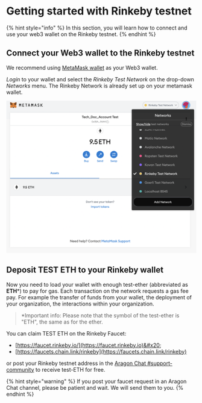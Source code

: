# Getting started with Rinkeby testnet

{% hint style="info" %}
In this section, you will learn how to connect and use your web3 wallet on the Rinkeby testnet.
{% endhint %}

## **Connect your Web3 wallet to the Rinkeby testnet**

We recommend using [MetaMask wallet](./) as your Web3 wallet.&#x20;

_Login_ to your wallet and select the _Rinkeby Test Network_ on the drop-down _Networks_ menu. The Rinkeby Network is already set up on your metamask wallet.

![Rinkeby testnet selection](<../../../.gitbook/assets/Schermata 2022-02-03 alle 12.24.26.png>)

## **Deposit TEST ETH to your Rinkeby wallet**

Now you need to load your wallet with enough test-ether (abbreviated as **ETH**\*) to pay for gas. Each transaction on the network requests a gas fee pay. For example the transfer of funds from your wallet, the deployment of your organization,  the interactions within your organization. &#x20;

> \*Important info: Please note that the symbol of the test-ether is "ETH", the same as for the ether.

You can claim TEST ETH on the Rinkeby Faucet:&#x20;

* [https://faucet.rinkeby.io/](https://faucet.rinkeby.io)&#x20;
* [https://faucets.chain.link/rinkeby](https://faucets.chain.link/rinkeby)

or post your Rinkeby testnet address in the [Aragon Chat #support-community](https://discordapp.com/channels/672466989217873929/694844628586856469) to receive test-ETH for free.&#x20;

{% hint style="warning" %}
If you post your faucet request in an Aragon Chat channel, please be patient and wait. We will send them to you.
{% endhint %}
